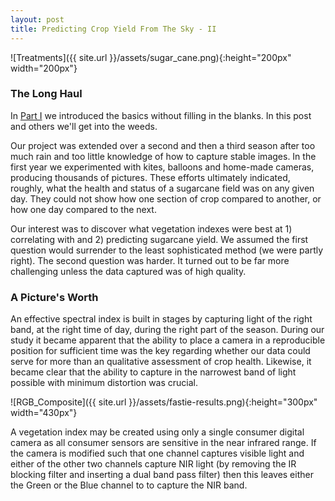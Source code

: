 ```yaml
---
layout: post
title: Predicting Crop Yield From The Sky - II
---
```


![Treatments]({{ site.url }}/assets/sugar_cane.png){:height="200px" width="200px"} 

### The Long Haul

In [Part I](https://geraldmc.github.io/2019/05/06/predicting-yield-1/) we introduced the basics without filling in the blanks. In this post and others we'll get into the weeds.

Our project was extended over a second and then a third season after too much rain and too little knowledge of how to capture stable images. In the first year we experimented with kites, balloons and home-made cameras, producing thousands of pictures. These efforts ultimately indicated, roughly, what the health and status of a sugarcane field was on any given day. They could not show how one section of crop compared to another, or how one day compared to the next.

Our interest was to discover what vegetation indexes were best at 1) correlating with and 2) predicting sugarcane yield. We assumed the first question would surrender to the least sophisticated method (we were partly right). The second question was harder. It turned out to be far more challenging unless the data captured was of high quality.

### A Picture's Worth

An effective spectral index is built in stages by capturing light of the right band, at the right time of day, during the right part of the season. During our study it became apparent that the ability to place a camera in a reproducible position for sufficient time was the key regarding whether our data could serve for more than an qualitative assessment of crop health. Likewise, it became clear that the ability to capture in the narrowest band of light possible with minimum distortion was crucial.

![RGB_Composite]({{ site.url }}/assets/fastie-results.png){:height="300px" width="430px"} 

A vegetation index may be created using only a single consumer digital camera as all consumer sensors are sensitive in the near infrared range. If the camera is modified such that one channel captures visible light and either of the other two channels capture NIR light (by removing the IR blocking filter and inserting a dual band pass filter) then this leaves either the Green or the Blue channel to to capture the NIR band.